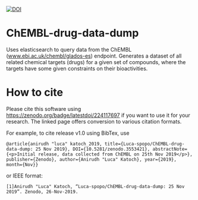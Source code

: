 [![DOI](https://zenodo.org/badge/224117697.svg)](https://zenodo.org/badge/latestdoi/224117697)

# ChEMBL-drug-data-dump
Uses elasticsearch to query data from the ChEMBL (www.ebi.ac.uk/chembl/glados-es) endpoint. Generates a dataset of all related chemical targets (drugs) for a given set of compounds, where the targets have some given constraints on their bioactivities.

# How to cite

Please cite this software using https://zenodo.org/badge/latestdoi/224117697 if you want to use it for your research.
The linked page offers conversion to various citation formats.

For example, to cite release v1.0 using BibTex, use
```
@article{anirudh "luca" katoch_2019, title={Luca-spopo/ChEMBL-drug-data-dump: 25 Nov 2019}, DOI={10.5281/zenodo.3553421}, abstractNote={<p>Initial release, data collected from ChEMBL on 25th Nov 2019</p>}, publisher={Zenodo}, author={Anirudh "Luca" Katoch}, year={2019}, month={Nov}}
```
or IEEE format:
```
[1]Anirudh "Luca" Katoch, “Luca-spopo/ChEMBL-drug-data-dump: 25 Nov 2019”. Zenodo, 26-Nov-2019.
```
